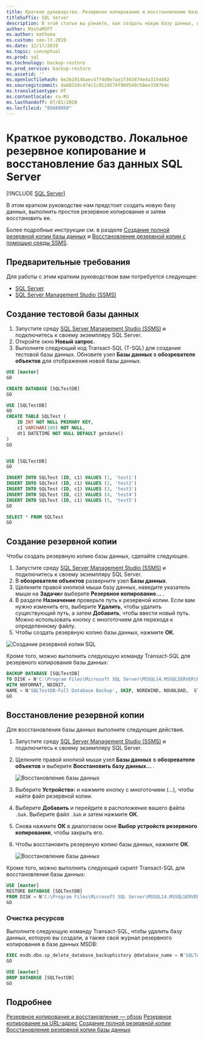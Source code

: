 ```yaml
---
title: Краткое руководство. Резервное копирование и восстановление базы данных
titleSuffix: SQL Server
description: В этой статье вы узнаете, как создать новую базу данных, выполнить резервное копирование базы данных и восстановить резервную копию в SQL Server.
author: MashaMSFT
ms.author: mathoma
ms.custom: seo-lt-2019
ms.date: 12/17/2019
ms.topic: conceptual
ms.prod: sql
ms.technology: backup-restore
ms.prod_service: backup-restore
ms.assetid: ''
ms.openlocfilehash: 6e261914baec4774d0e7ae1f343874e4a3154d42
ms.sourcegitcommit: da88320c474c1c9124574f90d549c50ee3387b4c
ms.translationtype: HT
ms.contentlocale: ru-RU
ms.lasthandoff: 07/01/2020
ms.locfileid: "85669958"
---
```

# <a name="quickstart-backup-and-restore-a-sql-server-database-on-premises"></a>Краткое руководство. Локальное резервное копирование и восстановление баз данных SQL Server
 [!INCLUDE [SQL Server](../../includes/applies-to-version/sqlserver.md)]

В этом кратком руководстве нам предстоит создать новую базу данных, выполнить простое резервное копирование и затем восстановить ее. 

Более подробные инструкции см. в разделе [Создание полной резервной копии базы данных](create-a-full-database-backup-sql-server.md) и [Восстановление резервной копии с помощью среды SSMS](restore-a-database-backup-using-ssms.md).

## <a name="prerequisites"></a>Предварительные требования
Для работы с этим кратким руководством вам потребуется следующее: 

- [SQL Server](https://www.microsoft.com/sql-server/sql-server-downloads)
- [SQL Server Management Studio (SSMS)](../../ssms/download-sql-server-management-studio-ssms.md)

## <a name="create-a-test-database"></a>Создание тестовой базы данных 

1. Запустите среду [SQL Server Management Studio (SSMS)](../../ssms/download-sql-server-management-studio-ssms.md) и подключитесь к своему экземпляру SQL Server.
1. Откройте окно **Новый запрос**. 
1. Выполните следующий код Transact-SQL (T-SQL) для создания тестовой базы данных. Обновите узел **Базы данных** в **обозревателе объектов** для отображения новой базы данных. 

```sql
USE [master]
GO

CREATE DATABASE [SQLTestDB]
GO

USE [SQLTestDB]
GO
CREATE TABLE SQLTest (
    ID INT NOT NULL PRIMARY KEY,
    c1 VARCHAR(100) NOT NULL,
    dt1 DATETIME NOT NULL DEFAULT getdate()
)
GO


USE [SQLTestDB]
GO

INSERT INTO SQLTest (ID, c1) VALUES (1, 'test1')
INSERT INTO SQLTest (ID, c1) VALUES (2, 'test2')
INSERT INTO SQLTest (ID, c1) VALUES (3, 'test3')
INSERT INTO SQLTest (ID, c1) VALUES (4, 'test4')
INSERT INTO SQLTest (ID, c1) VALUES (5, 'test5')
GO

SELECT * FROM SQLTest
GO
```
 
## <a name="take-a-backup"></a>Создание резервной копии
Чтобы создать резервную копию базы данных, сделайте следующее. 

1. Запустите среду [SQL Server Management Studio (SSMS)](../../ssms/download-sql-server-management-studio-ssms.md) и подключитесь к своему экземпляру SQL Server.
1. В **обозревателе объектов** разверните узел **Базы данных**.  
1. Щелкните правой кнопкой мыши базу данных, наведите указатель мыши на **Задачи**и выберите **Резервное копирование...** . 
1. В разделе **Назначение** проверьте путь к резервной копии. Если вам нужно изменить его, выберите **Удалить**, чтобы удалить существующий путь, а затем **Добавить**, чтобы ввести новый путь. Можно использовать кнопку с многоточием для перехода к определенному файлу. 
1. Чтобы создать резервную копию базы данных, нажмите **ОК**. 

![Создание резервной копии SQL](media/quickstart-backup-restore-database/backup-db-ssms.png)

Кроме того, можно выполнить следующую команду Transact-SQL для резервного копирования базы данных: 

```sql
BACKUP DATABASE [SQLTestDB] 
TO DISK = N'C:\Program Files\Microsoft SQL Server\MSSQL14.MSSQLSERVER\MSSQL\Backup\SQLTestDB.bak' 
WITH NOFORMAT, NOINIT,  
NAME = N'SQLTestDB-Full Database Backup', SKIP, NOREWIND, NOUNLOAD,  STATS = 10
GO
```


## <a name="restore-a-backup"></a>Восстановление резервной копии
Для восстановления базы данных выполните следующие действия. 

1. Запустите среду [SQL Server Management Studio (SSMS)](../../ssms/download-sql-server-management-studio-ssms.md) и подключитесь к своему экземпляру SQL Server.
1. Щелкните правой кнопкой мыши узел **Базы данных** в **обозревателе объектов** и выберите **Восстановить базу данных...** .

    ![Восстановление базы данных](media/quickstart-backup-restore-database/restore-db-ssms1.png)

1. Выберите **Устройство:** и нажмите кнопку с многоточием (...), чтобы найти файл резервной копии. 
1. Выберите **Добавить** и перейдите в расположение вашего файла `.bak`. Выберите файл `.bak` и затем нажмите **ОК**. 
1. Снова нажмите **ОК** в диалоговом окне **Выбор устройств резервного копирования**, чтобы закрыть его. 
1. Чтобы восстановить резервную копию базы данных, нажмите **ОК**. 

    ![Восстановление базы данных](media/quickstart-backup-restore-database/restore-db-ssms2.png)

Кроме того, можно выполнить следующий скрипт Transact-SQL для восстановления базы данных:

```sql
USE [master]
RESTORE DATABASE [SQLTestDB] 
FROM DISK = N'C:\Program Files\Microsoft SQL Server\MSSQL14.MSSQLSERVER\MSSQL\Backup\SQLTestDB.bak' WITH  FILE = 1,  NOUNLOAD,  STATS = 5
GO
```

### <a name="clean-up-resources"></a>Очистка ресурсов
Выполните следующую команду Transact-SQL, чтобы удалить базу данных, которую вы создали, а также свой журнал резервного копирования в базе данных MSDB:

```sql
EXEC msdb.dbo.sp_delete_database_backuphistory @database_name = N'SQLTestDB'
GO

USE [master]
DROP DATABASE [SQLTestDB]
GO
```

## <a name="see-more"></a>Подробнее
[Резервное копирование и восстановление — обзор](back-up-and-restore-of-sql-server-databases.md)
[Резервное копирование на URL-адрес](sql-server-backup-to-url.md)
[Создание полной резервной копии](create-a-full-database-backup-sql-server.md)
[Восстановление резервной копии базы данных](restore-a-database-backup-using-ssms.md)
